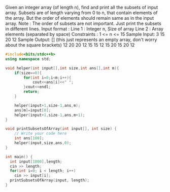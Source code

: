 Given an integer array (of length n), find and print all the subsets of input array.
Subsets are of length varying from 0 to n, that contain elements of the array. But the order of elements should remain same as in the input array.
Note : The order of subsets are not important. Just print the subsets in different lines.
Input format :
Line 1 : Integer n, Size of array
Line 2 : Array elements (separated by space)
Constraints :
1 <= n <= 15
Sample Input:
3
15 20 12
Sample Output:
[] (this just represents an empty array, don't worry about the square brackets)
12 
20 
20 12 
15 
15 12 
15 20 
15 20 12 

```cpp
#include<bits/stdc++h>
using namespace std;

void helper(int input[],int size,int ans[],int m){
	if(size==0){
        for(int i=0;i<m;i++){
            cout<<ans[i]<<" ";
        }cout<<endl;
        return;
    }

    helper(input+1,size-1,ans,m);
    ans[m]=input[0];
    helper(input+1,size-1,ans,m+1);
}

void printSubsetsOfArray(int input[], int size) {
	// Write your code here
    int ans[100];
    helper(input,size,ans,0);
}

int main() {
  int input[1000],length;
  cin >> length;
  for(int i=0; i < length; i++)
  	cin >> input[i];
  printSubsetsOfArray(input, length);
}
```
